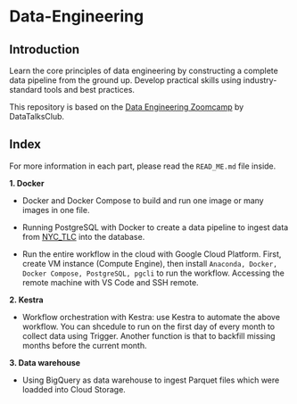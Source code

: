 # Data-Engineering

## Introduction

Learn the core principles of data engineering by constructing a complete data pipeline from the ground up. Develop practical skills using industry-standard tools and best practices.

This repository is based on the [Data Engineering Zoomcamp](https://github.com/DataTalksClub/data-engineering-zoomcamp) by DataTalksClub.

## Index

For more information in each part, please read the `READ_ME.md` file inside.

**1. Docker**

- Docker and Docker Compose to build and run one image or many images in one file.

- Running PostgreSQL with Docker to create a data pipeline to ingest data from [NYC_TLC](https://www.nyc.gov/site/tlc/about/tlc-trip-record-data.page) into the database.

- Run the entire workflow in the cloud with Google Cloud Platform. First, create VM instance (Compute Engine), then install `Anaconda, Docker, Docker Compose, PostgreSQL, pgcli` to run the workflow. Accessing the remote machine with VS Code and SSH remote.

**2. Kestra**

- Workflow orchestration with Kestra: use Kestra to automate the above workflow. You can shcedule to run on the first day of every month to collect data using Trigger. Another function is that to backfill missing months before the current month.

**3. Data warehouse**

- Using BigQuery as data warehouse to ingest Parquet files which were loadded into Cloud Storage.
